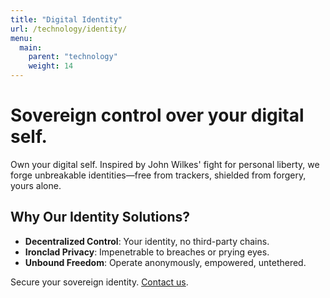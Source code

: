 ```yaml
---
title: "Digital Identity"
url: /technology/identity/
menu:
  main:
    parent: "technology"
    weight: 14
---
```


# Sovereign control over your digital self.

Own your digital self. Inspired by John Wilkes' fight for personal liberty, we forge unbreakable identities—free from trackers, shielded from forgery, yours alone.

## Why Our Identity Solutions?
- **Decentralized Control**: Your identity, no third-party chains.
- **Ironclad Privacy**: Impenetrable to breaches or prying eyes.
- **Unbound Freedom**: Operate anonymously, empowered, untethered.

Secure your sovereign identity. [Contact us](/).
